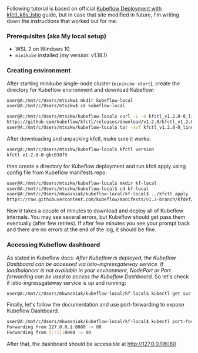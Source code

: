 Following tutorial is based on official [Kubeflow Deployment with kfctl_k8s_istio](https://www.kubeflow.org/docs/started/k8s/kfctl-k8s-istio/) guide, but in case that site  modified in future, I'm writing down the instructions that worked out for me.


### Prerequisites (aka My local setup)
- WSL 2 on Windows 10
- `minikube` installed (my version: v1.18.1)

### Creating environment

After starting minikube single-node cluster (`minikube start`), create the directory for Kubeflow environment and download Kubeflow:

```bash
user@A:/mnt/c/Users/mtszkw$ mkdir kubeflow-local
user@A:/mnt/c/Users/mtszkw$ cd kubeflow-local
```

```bash
user@A:/mnt/c/Users/mtszkw/kubeflow-local$ curl -L -o kfctl_v1.2.0-0_linux.tar.gz \
https://github.com/kubeflow/kfctl/releases/download/v1.2.0/kfctl_v1.2.0-0-gbc038f9_linux.tar.gz
user@A:/mnt/c/Users/mtszkw/kubeflow-local$ tar -xvf kfctl_v1.2.0-0_linux.tar.gz
```

After downloading and unpacking kfctl, make sure it works:

```bash
user@A:/mnt/c/Users/mtszkw/kubeflow-local$ kfctl version
kfctl v1.2.0-0-gbc038f9
```

then create a directory for Kubeflow deployment and run kfctl apply using config file from Kubeflow manifests repo:
```bash
user@A:/mnt/c/Users/mtszkw/kubeflow-local$ mkdir kf-local
user@A:/mnt/c/Users/mtszkw/kubeflow-local$ cd kf-local
user@A:/mnt/c/Users/mkwasniak/kubeflow-local/kf-local$ ../kfctl apply -V -f \
https://raw.githubusercontent.com/kubeflow/manifests/v1.2-branch/kfdef/kfctl_k8s_istio.v1.2.0.yaml
```

Now it takes a couple of minutes to download and deploy all of Kubeflow internals. You may see several errors, but Kubeflow should get pass them eventually (after few retries). If after few minutes you see your prompt back and there are no errors at the end of the log, it should be fine.

### Accessing Kubeflow dashboard

As stated in Kubeflow docs: _After Kubeflow is deployed, the Kubeflow Dashboard can be accessed via istio-ingressgateway service. If loadbalancer is not available in your environment, NodePort or Port forwarding can be used to access the Kubeflow Dashboard._ So let's check if istio-ingressgateway service is up and running:

```bash
user@A:/mnt/c/Users/mkwasniak/kubeflow-local/kf-local$ kubectl get svc istio-ingressgateway -n istio-system
```

Finally, let's follow the documentation and use port-forwarding to expose Kubeflow Dashboard.

```bash
user@A:/mnt/c/Users/mkwasniak/kubeflow-local/kf-local$ kubectl port-forward svc/istio-ingressgateway -n istio-system 8080:80
Forwarding from 127.0.0.1:8080 -> 80
Forwarding from [::1]:8080 -> 80
```

After that, the dashboard should be accessible at http://127.0.0.1:8080
